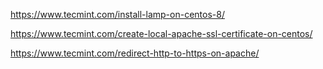 https://www.tecmint.com/install-lamp-on-centos-8/



https://www.tecmint.com/create-local-apache-ssl-certificate-on-centos/





https://www.tecmint.com/redirect-http-to-https-on-apache/



